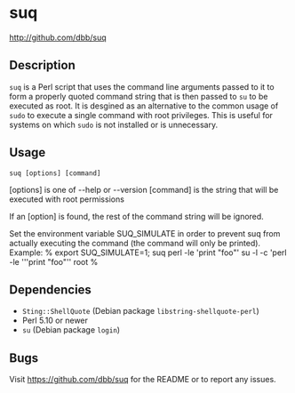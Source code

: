 # suq 

<http://github.com/dbb/suq>

## Description
`suq` is a Perl script that uses the command line arguments passed to it to
form a properly quoted command string that is then passed to `su` to be
executed as root. It is desgined as an alternative to the common usage of
`sudo` to execute a single command with root privileges. This is useful for
systems on which `sudo` is not installed or is unnecessary.


## Usage
`suq [options] [command]`

[options] is one of --help or --version
[command] is the string that will be executed with root permissions

If an [option] is found, the rest of the command string will be ignored.

Set the environment variable SUQ\_SIMULATE in order to prevent suq from
actually executing the command (the command will only be printed).
Example:
    % export SUQ\_SIMULATE=1; suq perl -le 'print "foo"'
    su -l -c 'perl -le '\''print "foo"'\' root
    % 

## Dependencies
- `Sting::ShellQuote` (Debian package `libstring-shellquote-perl`)
- Perl 5.10 or newer
- `su` (Debian package `login`)

## Bugs
Visit https://github.com/dbb/suq for the README or to report any issues.

